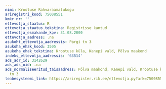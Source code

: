 ```yaml
---
nimi: Krootuse Rahvaraamatukogu
ariregistri_kood: 75008551
kmkr_nr: ''
ettevotja_staatus: R
ettevotja_staatus_tekstina: Registrisse kantud
ettevotja_esmakande_kpv: 31.08.2000
ettevotja_aadress: .na
asukoht_ettevotja_aadressis: Pargi tn 3
asukoha_ehak_kood: 3505
asukoha_ehak_tekstina: Krootuse küla, Kanepi vald, Põlva maakond
indeks_ettevotja_aadressis: '63514'
ads_adr_id: 3142629
ads_ads_oid: .na
ads_normaliseeritud_taisaadress: Põlva maakond, Kanepi vald, Krootuse küla, Pargi
  tn 3
teabesysteemi_link: https://ariregister.rik.ee/ettevotja.py?ark=75008551&ref=rekvisiidid
---
```

